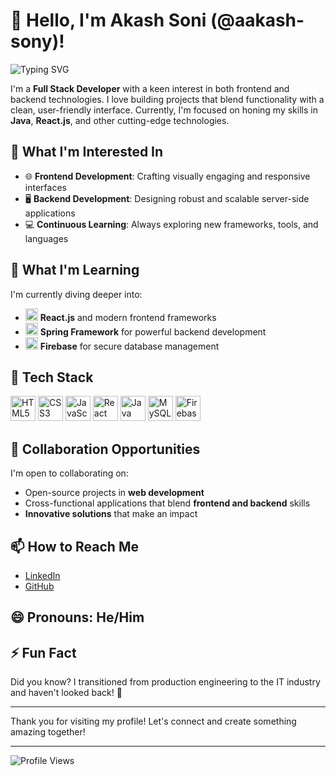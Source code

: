 # 👋 Hello, I'm Akash Soni (@aakash-sony)!

![Typing SVG](https://readme-typing-svg.demolab.com?font=Fira+Code&size=22&pause=1000&color=0099FF&width=435&lines=Full+Stack+Developer;Passionate+about+Coding+%26+Innovation;Open+to+Collaboration+%26+Learning)

I'm a **Full Stack Developer** with a keen interest in both frontend and backend technologies. I love building projects that blend functionality with a clean, user-friendly interface. Currently, I'm focused on honing my skills in **Java**, **React.js**, and other cutting-edge technologies.

## 👀 What I'm Interested In
- 🌐 **Frontend Development**: Crafting visually engaging and responsive interfaces
- 🖥️ **Backend Development**: Designing robust and scalable server-side applications
- 💻 **Continuous Learning**: Always exploring new frameworks, tools, and languages

## 🌱 What I'm Learning
I'm currently diving deeper into:
- <img src="https://img.icons8.com/color/48/000000/react-native.png" alt="React" width="20" height="20"/> **React.js** and modern frontend frameworks
- <img src="https://img.icons8.com/color/48/000000/spring-logo.png" alt="Spring" width="20" height="20"/> **Spring Framework** for powerful backend development
- <img src="https://img.icons8.com/color/48/000000/firebase.png" alt="Firebase" width="20" height="20"/> **Firebase** for secure database management

## 💼 Tech Stack
<p align="left">
  <img src="https://img.icons8.com/color/48/000000/html-5.png" alt="HTML5" width="40" height="40"/>
  <img src="https://img.icons8.com/color/48/000000/css3.png" alt="CSS3" width="40" height="40"/>
  <img src="https://img.icons8.com/color/48/000000/javascript.png" alt="JavaScript" width="40" height="40"/>
  <img src="https://img.icons8.com/color/48/000000/react-native.png" alt="React" width="40" height="40"/>
  <img src="https://img.icons8.com/color/48/000000/java-coffee-cup-logo.png" alt="Java" width="40" height="40"/>
  <img src="https://img.icons8.com/color/48/000000/mysql-logo.png" alt="MySQL" width="40" height="40"/>
  <img src="https://img.icons8.com/color/48/000000/firebase.png" alt="Firebase" width="40" height="40"/>
</p>

## 💞️ Collaboration Opportunities
I'm open to collaborating on:
- Open-source projects in **web development**
- Cross-functional applications that blend **frontend and backend** skills
- **Innovative solutions** that make an impact

## 📫 How to Reach Me
- [LinkedIn](https://www.linkedin.com/in/aakash-sony)
- [GitHub](https://github.com/aakash-sony)

## 😄 Pronouns: He/Him

## ⚡ Fun Fact
Did you know? I transitioned from production engineering to the IT industry and haven't looked back! 🚀

---

Thank you for visiting my profile! Let's connect and create something amazing together!

---

![Profile Views](https://komarev.com/ghpvc/?username=aakash-sony&color=blue)

